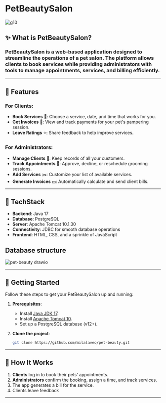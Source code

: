 # PetBeautySalon

![g10](https://github.com/user-attachments/assets/fdf7257a-aa8b-4cfb-af2d-5a4f668f0d9c)


## ✨ What is PetBeautySalon?  
### PetBeautySalon is a web-based application designed to streamline the operations of a pet salon. The platform allows clients to book services while providing administrators with tools to manage appointments, services, and billing efficiently.
---

## 🐶 Features
### For Clients:  
- **Book Services** 🛁: Choose a service, date, and time that works for you.  
- **Get Invoices** 🧾: View and track payments for your pet's pampering session.  
- **Leave Ratings** ⭐: Share feedback to help improve services.

### For Administrators:  
- **Manage Clients** 👥: Keep records of all your customers.  
- **Track Appointments** 📆: Approve, decline, or reschedule grooming sessions.  
- **Add Services** ✂️: Customize your list of available services.  
- **Generate Invoices** 💵: Automatically calculate and send client bills.

---

## 🔧 TechStack 
- **Backend**: Java 17  
- **Database**: PostgreSQL  
- **Server**: Apache Tomcat 10.1.30  
- **Connectivity**: JDBC for smooth database operations  
- **Frontend**: HTML, CSS, and a sprinkle of JavaScript  

## Database structure
![pet-beauty drawio](https://github.com/user-attachments/assets/cccc62ec-182c-49eb-ade5-41d57bd1ab52)

---

## 🚀 Getting Started  

Follow these steps to get your PetBeautySalon up and running:  

1. **Prerequisites**:  
   - Install [Java JDK 17](https://adoptopenjdk.net/).  
   - Install [Apache Tomcat 10](https://tomcat.apache.org/).  
   - Set up a PostgreSQL database (v12+).  

2. **Clone the project**:  
   ```bash
   git clone https://github.com/milalaveo/pet-beauty.git
   ```  
---

## 🌟 How It Works  

1. **Clients** log in to book their pets' appointments.  
2. **Administrators** confirm the booking, assign a time, and track services.  
3. The app generates a bill for the service.  
4. Clients leave feedback

---
